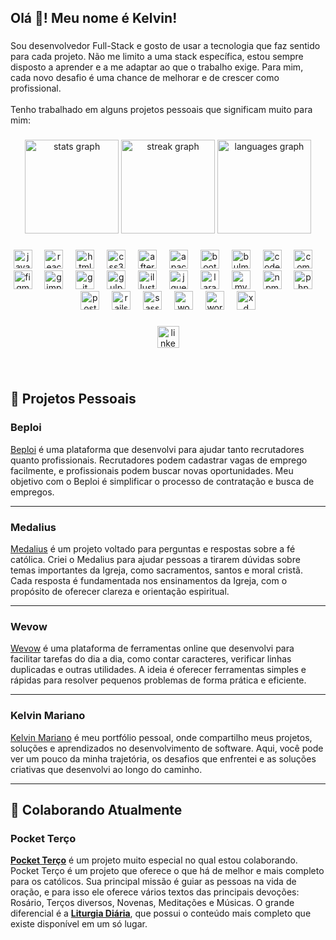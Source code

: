 
<h2  align="left">Olá 👋! Meu nome é Kelvin!</h2>

  

###

  

<p  align="left">Sou desenvolvedor Full-Stack e gosto de usar a tecnologia que faz sentido para cada projeto. Não me limito a uma stack específica, estou sempre disposto a aprender e a me adaptar ao que o trabalho exige. Para mim, cada novo desafio é uma chance de melhorar e de crescer como profissional.<br><br>Tenho trabalhado em alguns projetos pessoais que significam muito para mim:</p>

  

###

  

<div  align="center">

<img  src="https://github-readme-stats.vercel.app/api?username=kelvin-mariano&hide_title=false&hide_rank=false&show_icons=true&include_all_commits=true&count_private=true&disable_animations=false&theme=dracula&locale=pt-br&hide_border=false"  height="150"  alt="stats graph"  />

<img  src="https://streak-stats.demolab.com?user=kelvin-mariano&locale=pt-br&mode=daily&theme=dracula&hide_border=false&border_radius=5"  height="150"  alt="streak graph"  />

<img  src="https://github-readme-stats.vercel.app/api/top-langs?username=kelvin-mariano&locale=pt-br&hide_title=false&layout=compact&card_width=320&langs_count=5&theme=dracula&hide_border=false"  height="150"  alt="languages graph"  />

</div>

  

###

  

<div  align="center">

<img  src="https://cdn.jsdelivr.net/gh/devicons/devicon/icons/javascript/javascript-original.svg"  height="30"  alt="javascript logo"  />

<img  width="12"  />

<img  src="https://cdn.jsdelivr.net/gh/devicons/devicon/icons/react/react-original.svg"  height="30"  alt="react logo"  />

<img  width="12"  />

<img  src="https://cdn.jsdelivr.net/gh/devicons/devicon/icons/html5/html5-original.svg"  height="30"  alt="html5 logo"  />

<img  width="12"  />

<img  src="https://cdn.jsdelivr.net/gh/devicons/devicon/icons/css3/css3-original.svg"  height="30"  alt="css3 logo"  />

<img  width="12"  />

<img  src="https://cdn.jsdelivr.net/gh/devicons/devicon/icons/aftereffects/aftereffects-original.svg"  height="30"  alt="aftereffects logo"  />

<img  width="12"  />

<img  src="https://cdn.jsdelivr.net/gh/devicons/devicon/icons/apache/apache-original.svg"  height="30"  alt="apache logo"  />

<img  width="12"  />

<img  src="https://cdn.jsdelivr.net/gh/devicons/devicon/icons/bootstrap/bootstrap-original.svg"  height="30"  alt="bootstrap logo"  />

<img  width="12"  />

<img  src="https://cdn.jsdelivr.net/gh/devicons/devicon/icons/bulma/bulma-plain.svg"  height="30"  alt="bulma logo"  />

<img  width="12"  />

<img  src="https://cdn.jsdelivr.net/gh/devicons/devicon/icons/codeigniter/codeigniter-plain.svg"  height="30"  alt="codeigniter logo"  />

<img  width="12"  />

<img  src="https://cdn.jsdelivr.net/gh/devicons/devicon/icons/composer/composer-original.svg"  height="30"  alt="composer logo"  />

<img  width="12"  />

<img  src="https://cdn.jsdelivr.net/gh/devicons/devicon/icons/figma/figma-original.svg"  height="30"  alt="figma logo"  />

<img  width="12"  />

<img  src="https://cdn.jsdelivr.net/gh/devicons/devicon/icons/gimp/gimp-original.svg"  height="30"  alt="gimp logo"  />

<img  width="12"  />

<img  src="https://cdn.jsdelivr.net/gh/devicons/devicon/icons/git/git-original.svg"  height="30"  alt="git logo"  />

<img  width="12"  />

<img  src="https://cdn.jsdelivr.net/gh/devicons/devicon/icons/gulp/gulp-plain.svg"  height="30"  alt="gulp logo"  />

<img  width="12"  />

<img  src="https://cdn.jsdelivr.net/gh/devicons/devicon/icons/illustrator/illustrator-plain.svg"  height="30"  alt="illustrator logo"  />

<img  width="12"  />

<img  src="https://cdn.jsdelivr.net/gh/devicons/devicon/icons/jquery/jquery-original.svg"  height="30"  alt="jquery logo"  />

<img  width="12"  />

<img  src="https://cdn.jsdelivr.net/gh/devicons/devicon/icons/laravel/laravel-original.svg"  height="30"  alt="laravel logo"  />

<img  width="12"  />

<img  src="https://cdn.jsdelivr.net/gh/devicons/devicon/icons/mysql/mysql-original.svg"  height="30"  alt="mysql logo"  />

<img  width="12"  />

<img  src="https://cdn.jsdelivr.net/gh/devicons/devicon/icons/npm/npm-original-wordmark.svg"  height="30"  alt="npm logo"  />

<img  width="12"  />

<img  src="https://cdn.jsdelivr.net/gh/devicons/devicon/icons/php/php-original.svg"  height="30"  alt="php logo"  />

<img  width="12"  />

<img  src="https://cdn.jsdelivr.net/gh/devicons/devicon/icons/postgresql/postgresql-original.svg"  height="30"  alt="postgresql logo"  />

<img  width="12"  />

<img  src="https://cdn.jsdelivr.net/gh/devicons/devicon/icons/rails/rails-original-wordmark.svg"  height="30"  alt="rails logo"  />

<img  width="12"  />

<img  src="https://cdn.jsdelivr.net/gh/devicons/devicon/icons/sass/sass-original.svg"  height="30"  alt="sass logo"  />

<img  width="12"  />

<img  src="https://cdn.jsdelivr.net/gh/devicons/devicon/icons/woocommerce/woocommerce-original.svg"  height="30"  alt="woocommerce logo"  />

<img  width="12"  />

<img  src="https://cdn.jsdelivr.net/gh/devicons/devicon/icons/wordpress/wordpress-original.svg"  height="30"  alt="wordpress logo"  />

<img  width="12"  />

<img  src="https://cdn.jsdelivr.net/gh/devicons/devicon/icons/xd/xd-plain.svg"  height="30"  alt="xd logo"  />

</div>

  

###

  

<div  align="center">

<a  href="https://www.linkedin.com/in/kelvin-mariano/"  target="_blank">

<img  src="https://img.shields.io/static/v1?message=LinkedIn&logo=linkedin&label=&color=0077B5&logoColor=white&labelColor=&style=for-the-badge"  height="35"  alt="linkedin logo"  />

</a>

</div>

  

###

  

<br  clear="both">


## 🔭 Projetos Pessoais

### **Beploi**  
[Beploi](https://beploi.com) é uma plataforma que desenvolvi para ajudar tanto recrutadores quanto profissionais. Recrutadores podem cadastrar vagas de emprego facilmente, e profissionais podem buscar novas oportunidades. Meu objetivo com o Beploi é simplificar o processo de contratação e busca de empregos.

---

### **Medalius**  
[Medalius](https://medalius.com.br) é um projeto voltado para perguntas e respostas sobre a fé católica. Criei o Medalius para ajudar pessoas a tirarem dúvidas sobre temas importantes da Igreja, como sacramentos, santos e moral cristã. Cada resposta é fundamentada nos ensinamentos da Igreja, com o propósito de oferecer clareza e orientação espiritual.

---

### **Wevow**  
[Wevow](https://wevow.com.br) é uma plataforma de ferramentas online que desenvolvi para facilitar tarefas do dia a dia, como contar caracteres, verificar linhas duplicadas e outras utilidades. A ideia é oferecer ferramentas simples e rápidas para resolver pequenos problemas de forma prática e eficiente.

---

### **Kelvin Mariano**  
[Kelvin Mariano](https://kelvin-mariano.com) é meu portfólio pessoal, onde compartilho meus projetos, soluções e aprendizados no desenvolvimento de software. Aqui, você pode ver um pouco da minha trajetória, os desafios que enfrentei e as soluções criativas que desenvolvi ao longo do caminho.

---

## 🤝 Colaborando Atualmente

### **Pocket Terço**  
[**Pocket Terço**](https://pocketterco.com.br) é um projeto muito especial no qual estou colaborando. Pocket Terço é um projeto que oferece o que há de melhor e mais completo para os católicos. Sua principal missão é guiar as pessoas na vida de oração, e para isso ele oferece vários textos das principais devoções: Rosário, Terços diversos, Novenas, Meditações e Músicas. O grande diferencial é a [**Liturgia Diária**](https://pocketterco.com.br/liturgia), que possui o conteúdo mais completo que existe disponível em um só lugar.
